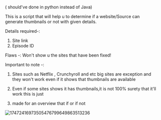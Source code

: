 
( should've done in python instead of Java)


This is a script that will help u to determine if a website/Source can generate thumbnails 
or not with given details.

Details required-: 
1. Site link
2. Episode ID

Flaws -:
Won't show u the sites that have been fixed!

Important to note -: 

1. Sites such as Netflix , Crunchyroll and etc big sites are exception
and they won't work even if it shows that thumbnails are available

2. Even if some sites shows it has thumbnails,it is not 100% surety that it'll work this is just
3. made for an overview that if or if not

![17472416973505476799649863513236](https://github.com/user-attachments/assets/06022b4c-da93-4428-8ac0-3aa06ce511c0)

